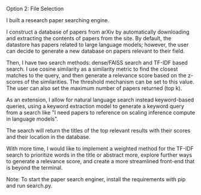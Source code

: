 Option 2: File Selection

I built a research paper searching engine. 

I construct a database of papers from arXiv by automatically downloading and extracting the contents of papers from the site. By default, the datastore has papers related to large language models; however, the user can decide to generate a new database on papers relevant to their field.

Then, I have two search methods: dense/FAISS search and TF-IDF based search. I use cosine similarity as a similarity metric to find the closest matches to the query, and then generate a relevance score based on the z-scores of the similarities. The threshold mechanism can be set to this value. The user can also set the maximum number of papers returned (top k). 

As an extension, I allow for natural language search instead keyword-based queries, using a keyword extraction model to generate a keyword query from a search like "I need papers to reference on scaling inference compute in language models". 

The search will return the titles of the top relevant results with their scores and their location in the database.

With more time, I would like to implement a weighted method for the TF-IDF search to prioritize words in the title or abstract more, explore further ways to generate a relevance score, and create a more streamlined front-end that is beyond the terminal.

Note: To start the paper search enginer, install the requirements with pip and run search.py. 

